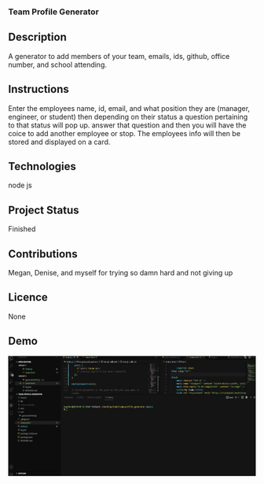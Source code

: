 ### Team Profile Generator

## Description
A generator to add members of your team, emails, ids, github, office number, and school attending.

## Instructions
Enter the employees name, id, email, and what position they are (manager, engineer, or student) then depending on their status a question pertaining to that status will pop up. answer that question and then you will have the coice to add another employee or stop. The employees info will then be stored and displayed on a card.

## Technologies
node js

## Project Status
Finished

## Contributions
Megan, Denise, and myself for trying so damn hard and not giving up

## Licence 
None

## Demo
![load page](./Assets/teamGenerator.gif)

